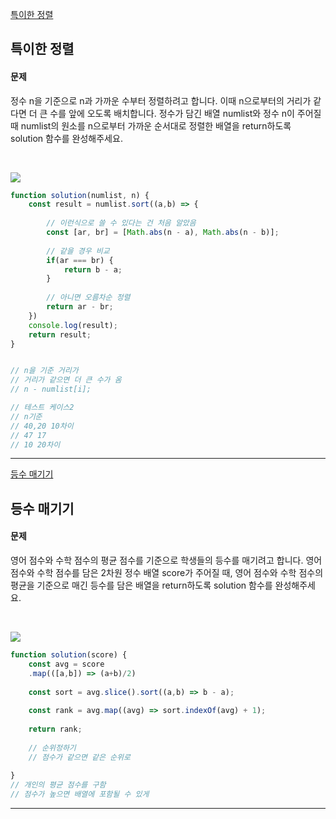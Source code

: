 [특이한 정렬](https://school.programmers.co.kr/learn/courses/30/lessons/120880)
## 특이한 정렬
#### 문제
정수 n을 기준으로 n과 가까운 수부터 정렬하려고 합니다. 이때 n으로부터의 거리가 같다면 더 큰 수를 앞에 오도록 배치합니다. 정수가 담긴 배열 numlist와 정수 n이 주어질 때 numlist의 원소를 n으로부터 가까운 순서대로 정렬한 배열을 return하도록 solution 함수를 완성해주세요.

<br/>

![](https://velog.velcdn.com/images/jkang4531/post/224a0334-b3c6-4e7f-9452-004eac558d8f/image.png)

```javascript
function solution(numlist, n) {
    const result = numlist.sort((a,b) => {
       
        // 이런식으로 쓸 수 있다는 건 처음 알았음
        const [ar, br] = [Math.abs(n - a), Math.abs(n - b)];
       
        // 같을 경우 비교
        if(ar === br) {
            return b - a;
        }
       
        // 아니면 오름차순 정렬
        return ar - br;
    })
    console.log(result);
    return result;
}


// n을 기준 거리가
// 거리가 같으면 더 큰 수가 옴
// n - numlist[i];

// 테스트 케이스2
// n기준
// 40,20 10차이
// 47 17
// 10 20차이
```
---
[등수 매기기](https://school.programmers.co.kr/learn/courses/30/lessons/120882)
## 등수 매기기
#### 문제
영어 점수와 수학 점수의 평균 점수를 기준으로 학생들의 등수를 매기려고 합니다. 영어 점수와 수학 점수를 담은 2차원 정수 배열 score가 주어질 때, 영어 점수와 수학 점수의 평균을 기준으로 매긴 등수를 담은 배열을 return하도록 solution 함수를 완성해주세요.

<br/>

![](https://velog.velcdn.com/images/jkang4531/post/8a63f7ba-d766-4eeb-b1c8-d666b3a5af56/image.png)

```javascript
function solution(score) {
    const avg = score
    .map(([a,b]) => (a+b)/2)
    
    const sort = avg.slice().sort((a,b) => b - a);
    
    const rank = avg.map((avg) => sort.indexOf(avg) + 1);
    
    return rank;
    
    // 순위정하기
    // 점수가 같으면 같은 순위로
    
}
// 개인의 평균 점수를 구함
// 점수가 높으면 배열에 포함될 수 있게
```
---

